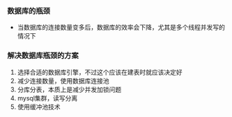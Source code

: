 ### 数据库的瓶颈

- 当数据库的连接数量变多后，数据库的效率会下降，尤其是多个线程并发写的情况下



### 解决数据库瓶颈的方案

1. 选择合适的数据库引擎，不过这个应该在建表时就应该决定好
2. 减少连接数量，使用数据库连接池
3. 分库分表，本质上是减少并发加锁问题
4. mysql集群，读写分离
5. 使用缓冲池技术